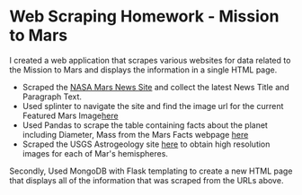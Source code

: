 # Web Scraping Homework - Mission to Mars


I created a web application that scrapes various websites for data related to the Mission to Mars and displays the information in a single HTML page.
* Scraped the [NASA Mars News Site](https://mars.nasa.gov/news/) and collect the latest News Title and Paragraph Text.
* Used splinter to navigate the site and find the image url for the current Featured Mars Image[here](https://www.jpl.nasa.gov/spaceimages/?search=&category=Mars) 
* Used Pandas to scrape the table containing facts about the planet including Diameter, Mass from the Mars Facts webpage [here](https://space-facts.com/mars/) 
* Scraped the USGS Astrogeology site [here](https://astrogeology.usgs.gov/search/results?q=hemisphere+enhanced&k1=target&v1=Mars) to obtain high resolution images for each of Mar's hemispheres.


Secondly, Used MongoDB with Flask templating to create a new HTML page that displays all of the information that was scraped from the URLs above.
